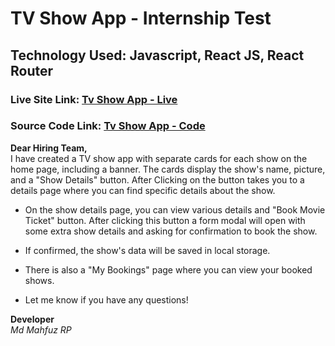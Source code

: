 # TV Show App - Internship Test
## Technology Used: Javascript, React JS, React Router
### Live Site Link: [Tv Show App - Live](https://tv-shows-app-react.netlify.app)
### Source Code Link: [Tv Show App - Code](https://github.com/mdmahfuzrp/tv-shows-app)
**Dear Hiring Team,** <br>
I have created a TV show app with separate cards for each show on the home page, including a banner. The cards display the show's name, picture, and a "Show Details" button. After Clicking on the button takes you to a details page where you can find specific details about the show.

- On the show details page, you can view various details and "Book Movie Ticket" button. After clicking this button a form modal will open with some extra show details and asking for confirmation to book the show.

- If confirmed, the show's data will be saved in local storage.

- There is also a "My Bookings" page where you can view your booked shows.

- Let me know if you have any questions!

**Developer** <br>
*Md Mahfuz RP*